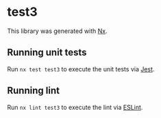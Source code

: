 # test3

This library was generated with [Nx](https://nx.dev).

## Running unit tests

Run `nx test test3` to execute the unit tests via [Jest](https://jestjs.io).

## Running lint

Run `nx lint test3` to execute the lint via [ESLint](https://eslint.org/).
